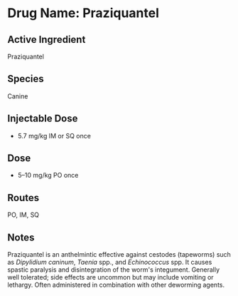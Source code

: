 # Drug Name: Praziquantel

## Active Ingredient

Praziquantel

## Species

Canine

## Injectable Dose

- 5.7 mg/kg IM or SQ once

## Dose

- 5–10 mg/kg PO once

## Routes

PO, IM, SQ

## Notes

Praziquantel is an anthelmintic effective against cestodes (tapeworms) such as *Dipylidium caninum*, *Taenia* spp., and *Echinococcus* spp. It causes spastic paralysis and disintegration of the worm's integument. Generally well tolerated; side effects are uncommon but may include vomiting or lethargy. Often administered in combination with other deworming agents.
